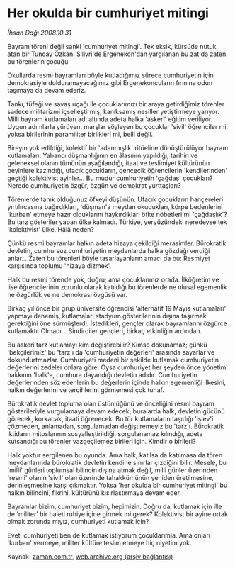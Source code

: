 # Her okulda bir cumhuriyet mitingi

*İhsan Dağı 2008.10.31*

<tr><td class="metin" colspan="2" style="padding-top: 20px; padding-left: 5px; padding-right: 10px;">Bayram töreni değil sanki 'cumhuriyet mitingi'. Tek eksik, kürsüde nutuk atan bir Tuncay Özkan. Silivri'de Ergenekon'dan yargılanan bu zat da zaten bu törenlerin çocuğu.</td></tr><tr><td class="metin" colspan="2" style="padding-top: 20px; padding-left: 5px; padding-right: 10px;"><p>Okullarda resmi bayramları böyle kutladığımız sürece cumhuriyetin içini demokrasiyle dolduramayacağımız gibi Ergenekoncuların fırınına odun taşımaya da devam ederiz.
<p>Tankı, tüfeği ve savaş uçağı ile çocuklarımızı bir araya getirdiğimiz törenler sadece militarizmi içselleştirmiş, kanıksamış nesiller yetiştirmeye yarıyor. Milli bayram kutlamaları adı altında adeta halka 'askerî' eğitim veriliyor. Uygun adımlarla yürüyen, marşlar söyleyen bu çocuklar 'sivil' öğrenciler mi, yoksa birilerinin paramiliter birlikleri mi, belli değil.
<p>Bireyin yok edildiği, kolektif bir 'adanmışlık' ritüeline dönüştürülüyor bayram kutlamaları. Yabancı düşmanlığının en âlasının yapıldığı, tarihin ve geleneksel olanın tümünün aşağılandığı, itaat ve teslimiyet kültürünün beyinlere kazındığı, ufacık çocukların, gencecik öğrencilerin 'kendilerinden' geçtiği kolektivist ayinler... Bu mudur cumhuriyetin 'çağdaş' çocukları? Nerede cumhuriyetin özgür, özgün ve demokrat yurttaşları?
<p>Törenlerde tanık olduğunuz öfkeyi düşünün. Ufacık çocukların hançereleri yırtılırcasına bağırdıkları, 'düşman'a meydan okudukları, körpe bedenlerini 'kurban' etmeye hazır olduklarını haykırdıkları öfke nöbetleri mi 'çağdaşlık'? Bu tarz gösteriler yapan ülke kalmadı. Türkiye, yeryüzündeki neredeyse tek 'kolektivist' ülke. Hâlâ neden?
<p>Çünkü resmi bayramlar halkın adeta hizaya çekildiği merasimler. Bürokratik devletin, cumhursuz cumhuriyetin meydanlarda halka gözdağı verdiği anlar... Zaten bu törenleri böyle tasarlayanların amacı da bu: Resmiyet karşısında toplumu 'hizaya dizmek'. 
<p>Halk bu resmi törende yok, doğru; ama çocuklarımız orada. İlköğretim ve lise öğrencilerinin zorunlu olarak katıldığı bu törenlerde ne ulusal egemenlik ne özgürlük ve ne demokrasi övgüsü var.
<p>Birkaç yıl önce bir grup üniversite öğrencisi 'alternatif 19 Mayıs kutlamaları' yapmayı denemiş, kutlamaları stadyum gösterilerinin dışına taşırmak gerektiğini öne sürmüşlerdi. İstedikleri, gençler olarak bayramlarını özgürce kutlamaktı. Olmadı... Sindirdiler gençleri, birkaç etkinliğin ardından. 
<p>Bu askerî tarz kutlamayı kim değiştirebilir? Kimse dokunamaz; çünkü 'bekçilerimiz' bu 'tarz'ı da 'cumhuriyetin değerleri' arasında sayarlar ve dokundurtmazlar. Cumhuriyeti medeni bir şekilde kutlamak cumhuriyetin değerlerini zedeler onlara göre. Oysa cumhuriyet her şeyden önce yönetim hakkının 'halk'a, cumhura dayandığı devletin adıdır. Cumhuriyetin değerlerinden söz edenlerin bu değerlerin içinde halkın egemenliği ilkesini, halkın değerlerini ve tercihlerini görmemesi çok tuhaf.
<p>Bürokratik devlet topluma olan üstünlüğünü ve önceliğini resmi bayram gösterileriyle vurgulamaya devam edecek; buralarda halk, devletin gücünü görecek, korkacak, itaati öğrenecek. Bu tür kutlamaların taşıdığı 'işlev'i çözmeden, anlamadan, sorgulamadan değiştiremeyiz bu 'tarz'ı. Bürokratik iktidarın mitoslarının sosyalleştirildiği, sorgulanamaz kılındığı, adeta kutsandığı bu törenler vazgeçilemez birileri için. Kimdir o birileri?
<p>Halk yoktur sergilenen bu oyunda. Ama halk, katılsa da katılmasa da tören meydanlarında bürokratik devletin kendine sınırlar çizdiğini bilir. Mesele, bu 'milli' günleri toplumsal bilincin dışına atmak değil, milli günler üzerinden 'resmi' olanın 'sivil' olan üzerinde tahakkümünün yeniden üretilmesine, derinleşmesine karşı çıkmaktır. Yoksa 'her okulda bir cumhuriyet mitingi' bu halkın bilincini, fikrini, kültürünü kısırlaştırmaya devam eder.
<p>Bayramlar bizim, cumhuriyet bizim, hepimizin. Doğru da, kutlamak için ille de 'militer' bir haleti ruhiye içine girmek mi gerek? Kolektivist bir ayine ortak olmak zorunda mıyız, cumhuriyeti kutlamak için? 
<p>Evet, cumhuriyeti ben de kutlamak istiyorum çocuklarımla. Ama onları 'kurban' vermeye, militer kültüre teslim etmeye hiç niyetim yok.<br/></p></p></p></p></p></p></p></p></p></p></p></p></td></tr>

Kaynak: [zaman.com.tr](http://zaman.com.tr/yazar.do?yazino=755373), [web.archive.org (arşiv bağlantısı)](http://web.archive.org/web/20081204060119/http://www.zaman.com.tr:80/yazar.do?yazino=755373)
